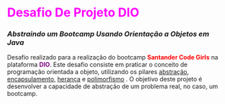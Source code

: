 # <span style="color:fuchsia"> **Desafio De Projeto DIO** </span>
### ***Abstraindo um Bootcamp Usando Orientação a Objetos em Java*** 

Desafio realizado para a realização do bootcamp <span style="color:red">**Santander Code Girls** </span>na plataforma <span style="color:purple">**DIO**</span>. Este desafio consiste em praticar o conceito de programação orientada a objeto, utilizando os pilares  <u>abstração</u>, <u>encapsulamento</u>, <u>herança</u> e <u>polimorfismo</u> .
O objetivo deste projeto é desenvolver a capacidade de abstração de um problema real, no caso, um bootcamp.
